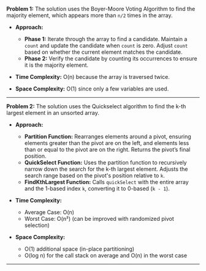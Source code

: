 **Problem 1:** The solution uses the Boyer-Moore Voting Algorithm to find the majority element, which appears more than `n/2` times in the array.

- **Approach:**
    - **Phase 1:** Iterate through the array to find a candidate. Maintain a `count` and update the candidate when `count` is zero. Adjust `count` based on whether the current element matches the candidate.
    - **Phase 2:** Verify the candidate by counting its occurrences to ensure it is the majority element.

- **Time Complexity:** O(n) because the array is traversed twice.
- **Space Complexity:** O(1) since only a few variables are used.
---
**Problem 2:** The solution uses the Quickselect algorithm to find the k-th largest element in an unsorted array.

- **Approach:**
    - **Partition Function:** Rearranges elements around a pivot, ensuring elements greater than the pivot are on the left, and elements less than or equal to the pivot are on the right. Returns the pivot’s final position.
    - **QuickSelect Function:** Uses the partition function to recursively narrow down the search for the k-th largest element. Adjusts the search range based on the pivot's position relative to `k`.
    - **FindKthLargest Function:** Calls `quickSelect` with the entire array and the 1-based index `k`, converting it to 0-based (`k - 1`).

- **Time Complexity:**
    - Average Case: O(n)
    - Worst Case: O(n²) (can be improved with randomized pivot selection)

- **Space Complexity:**
    - O(1) additional space (in-place partitioning)
    - O(log n) for the call stack on average and O(n) in the worst case
---